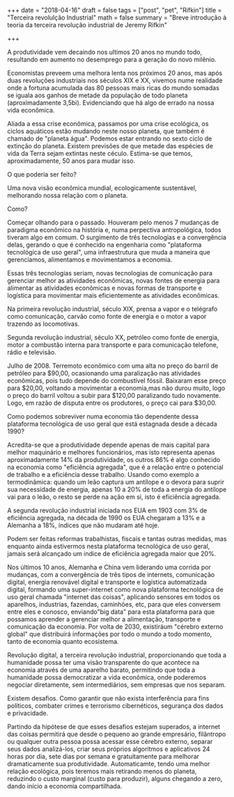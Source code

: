
+++
date = "2018-04-16"
draft = false
tags = ["post", "pet", "Rifkin"]
title = "Terceira revolulção Industrial"
math = false
summary = "Breve introdução à teoria da terceira revolução industrial de Jeremy Rifkin"



+++

A produtividade vem decaindo nos ultimos 20 anos no mundo todo, 
resultando em aumento no desemprego para a geração do novo milênio.

Economistas preveem uma melhora lenta nos próximos 20 anos, mas após duas
revoluções industriais nos séculos XIX e XX, vivemos nume realidade onde
a fortuna acumulada das 80 pessoas mais ricas do mundo somadas se iguala 
aos ganhos de metade da população de todo planeta (aproximadamente 3,5bi).
Evidenciando que há algo de errado na nossa vida econômica.

Aliada a essa crise econômica, passamos por uma crise ecológica, os 
ciclos aquáticos estão mudando neste nosso planeta, que também é chamado
de "planeta água". Podemos estar entrando no sexto ciclo de extinção do 
planeta. Existem previsões de que metade das espécies de vida da Terra 
sejam extintas neste céculo. Estima-se que temos, aproximadamente, 50 
anos para mudar isso.

O que poderia ser feito?

Uma nova visão econômica mundial, ecologicamente sustentável, melhorando 
nossa relação com o planeta.

Como? 

Começar olhando para o passado. Houveram pelo menos 7 mudanças de 
paradigma econõmico na história e, numa perpectiva antropológica, todos 
tiveram algo em comum. O surgimento de três tecnologias e a convergência 
delas, gerando o que é conhecido na engenharia como "plataforma 
tecnológica de uso geral", uma infraestrutura que muda a maneira que 
gerenciamos, alimentamos e movimentamos a economia.

Essas três tecnologias seriam, novas tecnologias de comunicação para 
gerenciar melhor as atividades econômicas, novas fontes de energia para 
alimentar as atividades econômicas e novas formas de transporte e 
logística para movimentar mais eficientemente as atividades econômicas.

Na primeira revolução industrial, século XIX, prensa a vapor e o 
telégrafo como comunicação, carvão como fonte de energia e o motor a 
vapor trazendo as locomotivas.

Segunda revolução industrial, século XX, petróleo como fonte de energia,
motor a combustão interna para transporte e para comunicação telefone, 
rádio e televisão.

Julho de 2008. Terremoto econõmico com uma alta no preço do barril de 
petróleo para $90,00, ocasionando uma paralização nas atividades 
econômicas, pois tudo depende do combustível fóssil. Baixaram esse preço 
para $20,00, voltando a movimentar a economia,mas não durou muito, logo 
o preço do barril voltou a subir para $120,00 paralizando tudo novamente. 
Logo, em razão de disputa entre os produtores, o preço cai para $30,00.

Como podemos sobreviver numa economia tão dependente dessa plataforma 
tecnológica de uso geral que está estagnada desde a década 1990?

Acredita-se que a produtividade depende apenas de mais capital para 
melhor maquinário e melhores funcionários, mas isto representa apenas 
aproximadamente 14% da produtividade, os outros 86% é algo conhecido na 
economia como "eficiência agregada", que é a relação entre o potencial 
de trabalho e a eficiência desse trabalho. Usando como exemplo a 
termodinâmica: quando um leão captura um antílope e o devora para suprir 
sua necessidade de energia, apenas 10 a 20% de toda a energia do 
antílope vai para o leão, o resto se perde na ação em si, isto é 
eficiência agregada.

A segunda revolução industrial iniciada nos EUA em 1903 com 3% de 
eficiência agregada, na década de 1990 os EUA chegaram a 13% e a 
Alemanha a 18%, índices que não mudaram até hoje.

Podem ser feitas reformas trabalhistas, fiscais e tantas outras medidas, 
mas enquanto ainda estivermos nesta plataforma tecnológica de uso geral, 
jamais será alcançado um indice de eficiência agregada maior que 20%.

Nos últimos 10 anos, Alemanha e China vem liderando uma corrida por 
mudanças, com a convergência de três tipos de internets, comunicação 
digital, energia renovável digital e transporte e logística automatizada 
digital, formando uma super-internet como nova plataforma tecnológica de 
uso geral chamada "internet das coisas", aplicando sensores em todos os 
aparelhos, industrias, fazendas, caminhões, etc, para que eles conversem 
entre eles e conosco, enviando"big data" para esta plataforma para que 
possamos aprender a gerenciar melhor a alimentação, transporte e 
comunicação da economia. Por volta de 2030, existiráum "cérebro externo 
global" que distribuirá informações por todo o mundo a todo momento, 
tanto de economia quanto ecosistema. 

Revolução digital, a terceira revolução industrial, proporcionando que 
toda a humanidade possa ter uma visão transparente do que acontece na 
economia através de uma aparelho barato, permitindo que toda a 
humanidade possa democratizar a vida econômica, onde poderemos negociar 
diretamente, sem intermediários, sem empresas que nos separam. 

Existem desafios. Como garantir que não exista interferência para fins 
políticos, combater crimes e terrorismo cibernéticos, segurança dos 
dados e privacidade.

Partindo da hipótese de que esses desafios estejam superados, a internet 
das coisas permitirá que desde o pequeno ao grande empresário, 
filântropo ou qualquer outra pessoa possa acessar esse cérebro externo, 
separar seus dados analizá-los, criar seus próprios algorítmos e 
aplicativos 24 horas por dia, sete dias por semana e gratuitamente para 
melhorar dramaticamente sua produtividade. Automaticamte, tendo uma 
melhor relação ecológica, pois teremos mais retirando menos do planeta, 
reduzindo o custo marginal (custo para produzir), alguns chegando a zero, 
dando início a economia compartilhada.
